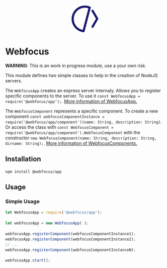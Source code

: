 <p align="center">
    <img src="https://raw.githubusercontent.com/diogoalmiro/webfocus/main/static/favicon.svg" alt="Webfocus Logo" height="90">
</p>

# Webfocus

**WARNING**: This is an work in progress module, use a your own risk.

This module defines two simple classes to help in the creation of NodeJS servers.

The `WebfocusApp` creates an express server internaly.
Allows you to register specific components to the server.
To use it `const WebfocusApp = require('@webfocus/app');`.
[More information of WebfocusApp.](https://github.com/diogoalmiro/webfocus/blob/main/doc/webfocus-component.md)

The `WebfocusComponent` represents a specific component.
To create a new component `const webfocusComponentInstance = require('@webfocus/app/component')(name: String, description: String)`.
Or access the class with `const WebfocusComponent = require('@webfocus/app/component').WebfocusComponent` with the constructor `new WebfocusComponent(name: String, description: String, dirname: String);`.
[More information of WebfocusComponents.](https://github.com/diogoalmiro/webfocus/blob/main/doc/webfocus-component.md)

## Installation

`npm install @webfocus/app`

## Usage

### Simple Usage

```javascript
let WebfocusApp = require('@webfocus/app');

let webfocusApp = new WebfocusApp( );

webfocusApp.registerComponent(webfocusComponentInstance1);
webfocusApp.registerComponent(webfocusComponentInstance2);
// ...
webfocusApp.registerComponent(webfocusComponentInstanceN);

webfocusApp.start();
```
